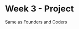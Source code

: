 # Week 3 - Project

[Same as Founders and Coders](https://github.com/foundersandcoders/master-reference/tree/master/coursebook/week-3/project.md)
